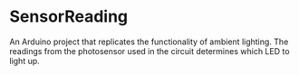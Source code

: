 # SensorReading

An Arduino project that replicates the functionality of ambient lighting. The readings from the photosensor used in the circuit determines which LED to light up. 
